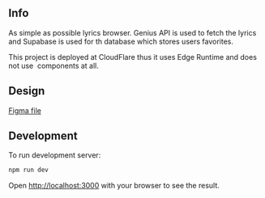 ## Info

As simple as possible lyrics browser. Genius API is used to fetch the lyrics and Supabase is used for th database which stores users favorites.

This project is deployed at CloudFlare thus it uses Edge Runtime and does not use <Image /> components at all.

## Design

[Figma file](https://www.figma.com/file/qyFWZ6JfPETxSE2XV5U9Wf/Eazy-Lyrics?type=design&node-id=2%3A18&mode=design&t=90KIxaGfzlOdU8VC-1)

## Development

To run development server:

```bash
npm run dev
```

Open [http://localhost:3000](http://localhost:3000) with your browser to see the result.
